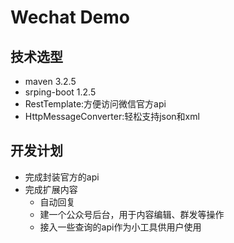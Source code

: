 # Wechat Demo #
## 技术选型 ##
* maven 3.2.5
* srping-boot 1.2.5
 * RestTemplate:方便访问微信官方api
 * HttpMessageConverter:轻松支持json和xml

## 开发计划 ##
* 完成封装官方的api
* 完成扩展内容
    * 自动回复 
	* 建一个公众号后台，用于内容编辑、群发等操作
	* 接入一些查询的api作为小工具供用户使用   
